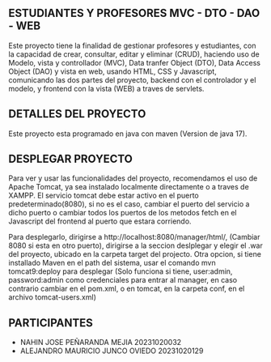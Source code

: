 ## ESTUDIANTES Y PROFESORES MVC - DTO - DAO - WEB

Este proyecto tiene la finalidad de gestionar profesores y estudiantes, con la capacidad de crear, consultar, editar y eliminar (CRUD), haciendo uso de Modelo, vista y controllador (MVC), Data tranfer Object (DTO), Data Access Object (DAO) y vista en web, usando HTML, CSS y Javascript, comunicando las dos partes del proyecto, backend con el controlador y el modelo, y frontend con la vista (WEB) a traves de servlets.

## DETALLES DEL PROYECTO

Este proyecto esta programado en java con maven (Version de java 17).

## DESPLEGAR PROYECTO

Para ver y usar las funcionalidades del proyecto, recomendamos el uso de Apache Tomcat, ya sea instalado localmente directamente o a traves de XAMPP. El servicio tomcat debe estar activo en el puerto predeterminado(8080), si no es el caso, cambiar el puerto del servicio a dicho puerto o cambiar todos los puertos de los metodos fetch en el Javascript del frontend al puerto que estara corriendo.

Para desplegarlo, dirigirse a http://localhost:8080/manager/html/, (Cambiar 8080 si esta en otro puerto), dirigirse a la seccion deslplegar y elegir el .war del proyecto, ubicado en la carpeta target del projecto. Otra opcion, si tiene installado Maven en el path del sistema, usar el comando mvn tomcat9:deploy para desplegar (Solo funciona si tiene, user:admin, password:admin como credenciales para entrar al manager, en caso contrario cambiar en el pom.xml, o en tomcat, en la carpeta conf, en el archivo tomcat-users.xml)

## PARTICIPANTES
- NAHIN JOSE PEÑARANDA MEJIA 20231020032
- ALEJANDRO MAURICIO JUNCO OVIEDO 20231020129